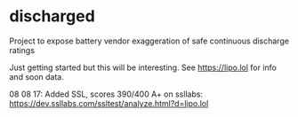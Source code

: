 # discharged
Project to expose battery vendor exaggeration of safe continuous discharge ratings

Just getting started but this will be interesting. See https://lipo.lol for info and soon data.

08 08 17: Added SSL, scores 390/400 A+ on ssllabs: https://dev.ssllabs.com/ssltest/analyze.html?d=lipo.lol
